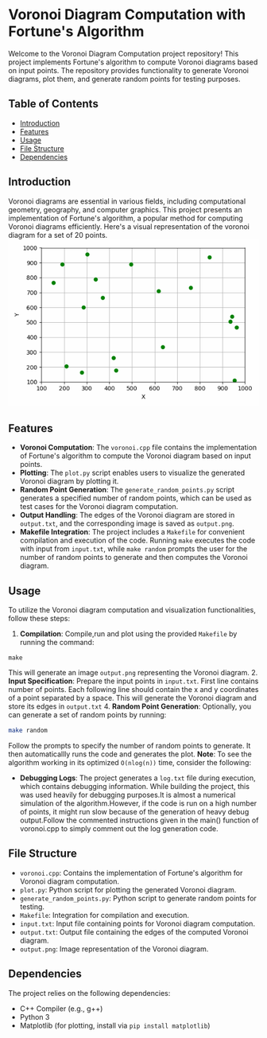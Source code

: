 # Voronoi Diagram Computation with Fortune's Algorithm

Welcome to the Voronoi Diagram Computation project repository! This project implements Fortune's algorithm to compute Voronoi diagrams based on input points. The repository provides functionality to generate Voronoi diagrams, plot them, and generate random points for testing purposes.

## Table of Contents

- [Introduction](#introduction)
- [Features](#features)
- [Usage](#usage)
- [File Structure](#file-structure)
- [Dependencies](#dependencies)

## Introduction

Voronoi diagrams are essential in various fields, including computational geometry, geography, and computer graphics. This project presents an implementation of Fortune's algorithm, a popular method for computing Voronoi diagrams efficiently.
Here's a visual representation of the voronoi diagram for a set of 20 points.
![Animation](output.gif)

## Features

- **Voronoi Computation**: The `voronoi.cpp` file contains the implementation of Fortune's algorithm to compute the Voronoi diagram based on input points.
- **Plotting**: The `plot.py` script enables users to visualize the generated Voronoi diagram by plotting it.
- **Random Point Generation**: The `generate_random_points.py` script generates a specified number of random points, which can be used as test cases for the Voronoi diagram computation.
- **Output Handling**: The edges of the Voronoi diagram are stored in `output.txt`, and the corresponding image is saved as `output.png`.
- **Makefile Integration**: The project includes a `Makefile` for convenient compilation and execution of the code. Running `make` executes the code with input from `input.txt`, while `make random` prompts the user for the number of random points to generate and then computes the Voronoi diagram.

## Usage

To utilize the Voronoi diagram computation and visualization functionalities, follow these steps:

1. **Compilation**: Compile,run and plot using the provided `Makefile` by running the command:
```shell
make
```
This will generate an image `output.png` representing the Voronoi diagram.
2. **Input Specification**: Prepare the input points in `input.txt`. First line contains number of points. Each following line should contain the x and y coordinates of a point separated by a space.
This will generate the Voronoi diagram and store its edges in `output.txt`
4. **Random Point Generation**: Optionally, you can generate a set of random points by running:
```bash
make random
```
Follow the prompts to specify the number of random points to generate. It then automaticallly runs the code and generates the plot.
**Note**: To see the algorithm working in its optimized `O(nlog(n))` time, consider the following:
- **Debugging Logs**: The project generates a `log.txt` file during execution, which contains debugging information. While building the project, this was used heavily for debugging purposes.It is almost a numerical simulation of the algorithm.However, if the code is run on a high number of points, it might run slow because of the generation of heavy debug output.Follow the commented instructions given in the main() function of voronoi.cpp to simply comment out the log generation code.
## File Structure

- `voronoi.cpp`: Contains the implementation of Fortune's algorithm for Voronoi diagram computation.
- `plot.py`: Python script for plotting the generated Voronoi diagram.
- `generate_random_points.py`: Python script to generate random points for testing.
- `Makefile`: Integration for compilation and execution.
- `input.txt`: Input file containing points for Voronoi diagram computation.
- `output.txt`: Output file containing the edges of the computed Voronoi diagram.
- `output.png`: Image representation of the Voronoi diagram.

## Dependencies

The project relies on the following dependencies:

- C++ Compiler (e.g., g++)
- Python 3
- Matplotlib (for plotting, install via `pip install matplotlib`)

